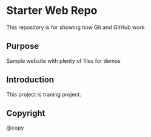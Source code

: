 # Starter Web Repo

This repository is for showing how Git and GitHub work

## Purpose

Sample website with plenty of files for demos

## Introduction
This project is traning project.

## Copyright
@copy